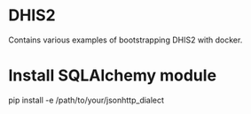 # DHIS2

Contains various examples of bootstrapping DHIS2 with docker.

# Install SQLAlchemy module
pip install -e /path/to/your/jsonhttp_dialect